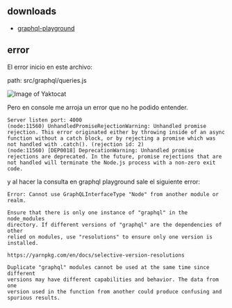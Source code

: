 ## downloads

-   [graphql-playground](https://www.electronjs.org/apps/graphql-playground)

## error

El error inicio en este archivo:

path: src/graphql/queries.js

![Image of Yaktocat](https://uploads.disquscdn.com/images/524c70684ca6d2e4831ee75233be78c12c85aed0ee57cffd5332737dcf089575.png)

Pero en console me arroja un error que no he podido entender.

```
Server listen port: 4000
(node:11560) UnhandledPromiseRejectionWarning: Unhandled promise rejection. This error originated either by throwing inside of an async function without a catch block, or by rejecting a promise which was not handled with .catch(). (rejection id: 2)
(node:11560) [DEP0018] DeprecationWarning: Unhandled promise rejections are deprecated. In the future, promise rejections that are not handled will terminate the Node.js process with a non-zero exit code.
```

y al hacer la consulta en graphql playground sale el siguiente error:

```
Error: Cannot use GraphQLInterfaceType "Node" from another module or realm.

Ensure that there is only one instance of "graphql" in the node_modules
directory. If different versions of "graphql" are the dependencies of other
relied on modules, use "resolutions" to ensure only one version is installed.

https://yarnpkg.com/en/docs/selective-version-resolutions

Duplicate "graphql" modules cannot be used at the same time since different
versions may have different capabilities and behavior. The data from one
version used in the function from another could produce confusing and
spurious results.

```
